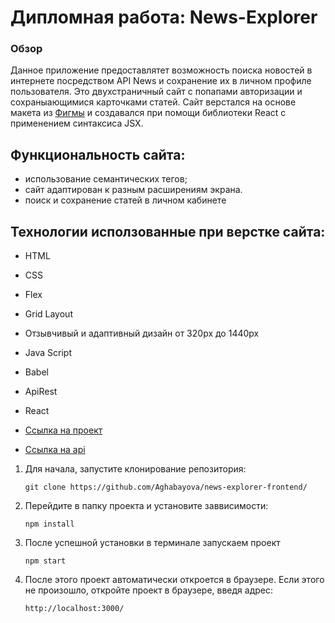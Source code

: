 # Дипломная работа: News-Explorer


### Обзор
Данное приложение предоставлятет возможность поиска новостей в интернете посредством API News и сохранение их в личном профиле пользователя.
Это двухстраничный сайт с попапами авторизации и сохраныающимися карточками статей. 
Сайт верстался на основе макета из [Фигмы](https://www.figma.com/file/Dhl21eRzzbFMBe0DU9SglF/Diploma-WEB-v2.0-(for-students)?node-id=0%3A1) и создавался при помощи библиотеки React с применением синтаксиса JSX.


## Функциональность сайта: 

* использование семантических тегов;
* сайт адаптирован к разным расширениям экрана. 
* поиск и сохранение статей в личном кабинете

## Технологии исползованные при верстке сайта: 

* HTML
* CSS
* Flex
* Grid Layout
* Отзывчивый и адаптивный дизайн от 320px до 1440px
* Java Script
* Babel
* ApiRest
* React 


* [Ссылка на проект](https://www.my-practicum.ru/) 

* [Ссылка на api](https://api.my-practicum.ru/) 


1. Для начала, запустите клонирование репозитория:
    ```
    git clone https://github.com/Aghabayova/news-explorer-frontend/
    ```

2. Перейдите в папку проекта и установите заввисимости:
    ```
    npm install
    ```

3. После успешной установки в терминале запускаем проект

    ```
    npm start
    ```
4. После этого проект автоматически откроется в браузере. Если этого не произошло, откройте проект в браузере, введя адрес:

    ```
    http://localhost:3000/
    ```
